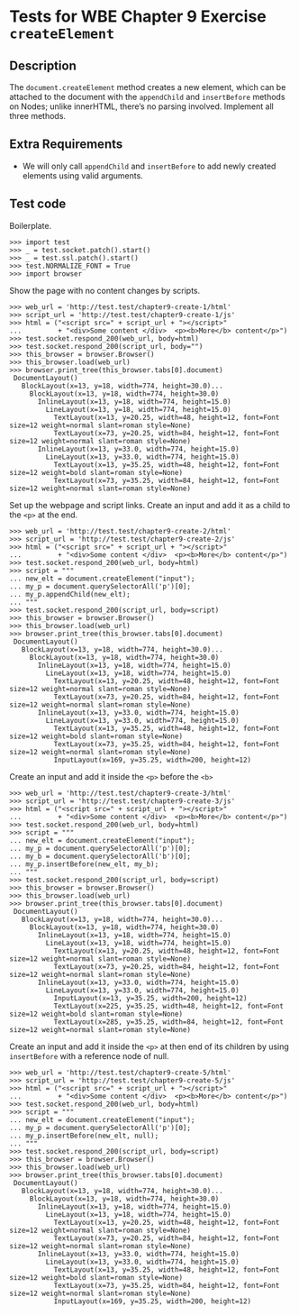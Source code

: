 Tests for WBE Chapter 9 Exercise `createElement`
============================================

Description
-----------

The `document.createElement` method creates a new element, which can be attached
    to the document with the `appendChild` and `insertBefore` methods on Nodes;
    unlike innerHTML, there’s no parsing involved.
Implement all three methods.


Extra Requirements
------------------
* We will only call `appendChild` and `insertBefore` to add newly created
  elements using valid arguments.

Test code
---------

Boilerplate.

    >>> import test
    >>> _ = test.socket.patch().start()
    >>> _ = test.ssl.patch().start()
    >>> test.NORMALIZE_FONT = True
    >>> import browser

Show the page with no content changes by scripts.

    >>> web_url = 'http://test.test/chapter9-create-1/html'
    >>> script_url = 'http://test.test/chapter9-create-1/js'
    >>> html = ("<script src=" + script_url + "></script>"
    ...         + "<div>Some content </div>  <p><b>More</b> content</p>")
    >>> test.socket.respond_200(web_url, body=html)
    >>> test.socket.respond_200(script_url, body="")
    >>> this_browser = browser.Browser()
    >>> this_browser.load(web_url)
    >>> browser.print_tree(this_browser.tabs[0].document)
     DocumentLayout()
       BlockLayout(x=13, y=18, width=774, height=30.0)...
         BlockLayout(x=13, y=18, width=774, height=30.0)
           InlineLayout(x=13, y=18, width=774, height=15.0)
             LineLayout(x=13, y=18, width=774, height=15.0)
               TextLayout(x=13, y=20.25, width=48, height=12, font=Font size=12 weight=normal slant=roman style=None)
               TextLayout(x=73, y=20.25, width=84, height=12, font=Font size=12 weight=normal slant=roman style=None)
           InlineLayout(x=13, y=33.0, width=774, height=15.0)
             LineLayout(x=13, y=33.0, width=774, height=15.0)
               TextLayout(x=13, y=35.25, width=48, height=12, font=Font size=12 weight=bold slant=roman style=None)
               TextLayout(x=73, y=35.25, width=84, height=12, font=Font size=12 weight=normal slant=roman style=None)

Set up the webpage and script links.
Create an input and add it as a child to the `<p>` at the end.

    >>> web_url = 'http://test.test/chapter9-create-2/html'
    >>> script_url = 'http://test.test/chapter9-create-2/js'
    >>> html = ("<script src=" + script_url + "></script>"
    ...         + "<div>Some content </div>  <p><b>More</b> content</p>")
    >>> test.socket.respond_200(web_url, body=html)
    >>> script = """
    ... new_elt = document.createElement("input");
    ... my_p = document.querySelectorAll('p')[0];
    ... my_p.appendChild(new_elt);
    ... """
    >>> test.socket.respond_200(script_url, body=script)
    >>> this_browser = browser.Browser()
    >>> this_browser.load(web_url)
    >>> browser.print_tree(this_browser.tabs[0].document)
     DocumentLayout()
       BlockLayout(x=13, y=18, width=774, height=30.0)...
         BlockLayout(x=13, y=18, width=774, height=30.0)
           InlineLayout(x=13, y=18, width=774, height=15.0)
             LineLayout(x=13, y=18, width=774, height=15.0)
               TextLayout(x=13, y=20.25, width=48, height=12, font=Font size=12 weight=normal slant=roman style=None)
               TextLayout(x=73, y=20.25, width=84, height=12, font=Font size=12 weight=normal slant=roman style=None)
           InlineLayout(x=13, y=33.0, width=774, height=15.0)
             LineLayout(x=13, y=33.0, width=774, height=15.0)
               TextLayout(x=13, y=35.25, width=48, height=12, font=Font size=12 weight=bold slant=roman style=None)
               TextLayout(x=73, y=35.25, width=84, height=12, font=Font size=12 weight=normal slant=roman style=None)
               InputLayout(x=169, y=35.25, width=200, height=12)

Create an input and add it inside the `<p>` before the `<b>`

    >>> web_url = 'http://test.test/chapter9-create-3/html'
    >>> script_url = 'http://test.test/chapter9-create-3/js'
    >>> html = ("<script src=" + script_url + "></script>"
    ...         + "<div>Some content </div>  <p><b>More</b> content</p>")
    >>> test.socket.respond_200(web_url, body=html)
    >>> script = """
    ... new_elt = document.createElement("input");
    ... my_p = document.querySelectorAll('p')[0];
    ... my_b = document.querySelectorAll('b')[0];
    ... my_p.insertBefore(new_elt, my_b);
    ... """
    >>> test.socket.respond_200(script_url, body=script)
    >>> this_browser = browser.Browser()
    >>> this_browser.load(web_url)
    >>> browser.print_tree(this_browser.tabs[0].document)
     DocumentLayout()
       BlockLayout(x=13, y=18, width=774, height=30.0)...
         BlockLayout(x=13, y=18, width=774, height=30.0)
           InlineLayout(x=13, y=18, width=774, height=15.0)
             LineLayout(x=13, y=18, width=774, height=15.0)
               TextLayout(x=13, y=20.25, width=48, height=12, font=Font size=12 weight=normal slant=roman style=None)
               TextLayout(x=73, y=20.25, width=84, height=12, font=Font size=12 weight=normal slant=roman style=None)
           InlineLayout(x=13, y=33.0, width=774, height=15.0)
             LineLayout(x=13, y=33.0, width=774, height=15.0)
               InputLayout(x=13, y=35.25, width=200, height=12)
               TextLayout(x=225, y=35.25, width=48, height=12, font=Font size=12 weight=bold slant=roman style=None)
               TextLayout(x=285, y=35.25, width=84, height=12, font=Font size=12 weight=normal slant=roman style=None)

Create an input and add it inside the `<p>` at then end of its children
by using `insertBefore` with a reference node of null.

    >>> web_url = 'http://test.test/chapter9-create-5/html'
    >>> script_url = 'http://test.test/chapter9-create-5/js'
    >>> html = ("<script src=" + script_url + "></script>"
    ...         + "<div>Some content </div>  <p><b>More</b> content</p>")
    >>> test.socket.respond_200(web_url, body=html)
    >>> script = """
    ... new_elt = document.createElement("input");
    ... my_p = document.querySelectorAll('p')[0];
    ... my_p.insertBefore(new_elt, null);
    ... """
    >>> test.socket.respond_200(script_url, body=script)
    >>> this_browser = browser.Browser()
    >>> this_browser.load(web_url)
    >>> browser.print_tree(this_browser.tabs[0].document)
     DocumentLayout()
       BlockLayout(x=13, y=18, width=774, height=30.0)...
         BlockLayout(x=13, y=18, width=774, height=30.0)
           InlineLayout(x=13, y=18, width=774, height=15.0)
             LineLayout(x=13, y=18, width=774, height=15.0)
               TextLayout(x=13, y=20.25, width=48, height=12, font=Font size=12 weight=normal slant=roman style=None)
               TextLayout(x=73, y=20.25, width=84, height=12, font=Font size=12 weight=normal slant=roman style=None)
           InlineLayout(x=13, y=33.0, width=774, height=15.0)
             LineLayout(x=13, y=33.0, width=774, height=15.0)
               TextLayout(x=13, y=35.25, width=48, height=12, font=Font size=12 weight=bold slant=roman style=None)
               TextLayout(x=73, y=35.25, width=84, height=12, font=Font size=12 weight=normal slant=roman style=None)
               InputLayout(x=169, y=35.25, width=200, height=12)
